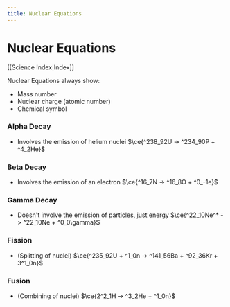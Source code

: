 ```yaml
---
title: Nuclear Equations
---
```

# Nuclear Equations
[[Science Index|Index]]

Nuclear Equations always show:
- Mass number
- Nuclear charge (atomic number)
- Chemical symbol


### Alpha Decay
- Involves the emission of helium nuclei
$\ce{^238_92U -> ^234_90P + ^4_2He}$


### Beta Decay
- Involves the emission of an electron
$\ce{^16_7N -> ^16_8O + ^0_-1e}$

### Gamma Decay
- Doesn't involve the emission of particles, just energy
$\ce{^22_10Ne^* -> ^22_10Ne + ^0_0\gamma}$

### Fission
- (Splitting of nuclei)
$\ce{^235_92U + ^1_0n -> ^141_56Ba + ^92_36Kr + 3^1_0n}$


### Fusion
- (Combining of nuclei)
$\ce{2^2_1H -> ^3_2He + ^1_0n}$

